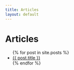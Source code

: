 ```yaml
---
title: Articles
layout: default
---
```


# Articles

<ul>
{% for post in site.posts %}
<li>
<a href="{{ post.url }}">{{ post.title }}</a>
</li>
{% endfor %}
</ul>
